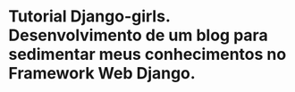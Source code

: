# Tutorial Django-girls. Desenvolvimento de um blog para sedimentar meus conhecimentos no Framework Web Django.
